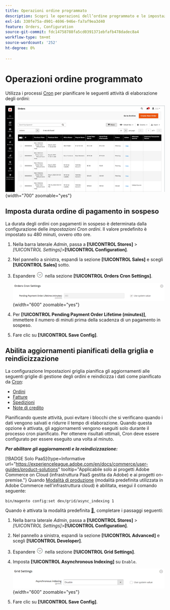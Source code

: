 ```yaml
---
title: Operazioni ordine programmato
description: Scopri le operazioni dell’ordine programmato e le impostazioni cron dell’ordine che supportano questa funzionalità.
exl-id: 330fe75a-d901-4696-946e-fa7af9ea3d40
feature: Orders, Configuration
source-git-commit: fdc14758788fa5cd0391371ebfafb478dadec8a4
workflow-type: tm+mt
source-wordcount: '252'
ht-degree: 0%

---
```


# Operazioni ordine programmato

Utilizza i processi [Cron](../systems/cron.md) per pianificare le seguenti attività di elaborazione degli ordini:

![Griglia ordini](./assets/orders-grid.png){width="700" zoomable="yes"}

## Imposta durata ordine di pagamento in sospeso

La durata degli ordini con pagamenti in sospeso è determinata dalla configurazione delle _impostazioni Cron ordini_. Il valore predefinito è impostato su 480 minuti, ovvero otto ore.

1. Nella barra laterale _Admin_, passa a **[!UICONTROL Stores]** > _[!UICONTROL Settings]_>**[!UICONTROL Configuration]**.

1. Nel pannello a sinistra, espandi la sezione **[!UICONTROL Sales]** e scegli **[!UICONTROL Sales]** sotto.

1. Espandere ![Il selettore di espansione](../assets/icon-display-expand.png) nella sezione **[!UICONTROL Orders Cron Settings]**.

   ![Impostazioni Cron Ordini](../configuration-reference/sales/assets/sales-orders-cron-settings.png){width="600" zoomable="yes"}

1. Per **[!UICONTROL Pending Payment Order Lifetime (minutes)]**, immettere il numero di minuti prima della scadenza di un pagamento in sospeso.

1. Fare clic su **[!UICONTROL Save Config]**.

## Abilita aggiornamenti pianificati della griglia e reindicizzazione

La configurazione Impostazioni griglia pianifica gli aggiornamenti alle seguenti griglie di gestione degli ordini e reindicizza i dati come pianificato da [Cron](../systems/cron.md):

- [Ordini](orders.md#orders-workspace)
- [Fatture](invoices.md)
- [Spedizioni](shipments.md)
- [Note di credito](credit-memos.md)

Pianificando queste attività, puoi evitare i blocchi che si verificano quando i dati vengono salvati e ridurre il tempo di elaborazione. Quando questa opzione è attivata, gli aggiornamenti vengono eseguiti solo durante il processo cron pianificato. Per ottenere risultati ottimali, Cron deve essere configurato per essere eseguito una volta al minuto.

**_Per abilitare gli aggiornamenti e la reindicizzazione:_**

[!BADGE Solo PaaS]{type=Informative url="https://experienceleague.adobe.com/en/docs/commerce/user-guides/product-solutions" tooltip="Applicabile solo ai progetti Adobe Commerce on Cloud (infrastruttura PaaS gestita da Adobe) e ai progetti on-premise."} Quando [Modalità di produzione](https://experienceleague.adobe.com/docs/commerce-operations/configuration-guide/setup/application-modes.html#production-mode) (modalità predefinita utilizzata in Adobe Commerce nell&#39;infrastruttura cloud) è abilitata, esegui il comando seguente:

`bin/magento config:set dev/grid/async_indexing 1`

Quando è attivata la modalità predefinita [&#128279;](https://experienceleague.adobe.com/docs/commerce-operations/configuration-guide/setup/application-modes.html#default-mode), completare i passaggi seguenti:

1. Nella barra laterale _Admin_, passa a **[!UICONTROL Stores]** > _[!UICONTROL Settings]_>**[!UICONTROL Configuration]**.

1. Nel pannello a sinistra, espandi la sezione **[!UICONTROL Advanced]** e scegli **[!UICONTROL Developer]**.

1. Espandere ![Il selettore di espansione](../assets/icon-display-expand.png) nella sezione **[!UICONTROL Grid Settings]**.

1. Imposta **[!UICONTROL Asynchronous Indexing]** su `Enable`.

   ![Impostazioni griglia](../configuration-reference/advanced/assets/developer-grid-settings.png){width="600" zoomable="yes"}

1. Fare clic su **[!UICONTROL Save Config]**.
